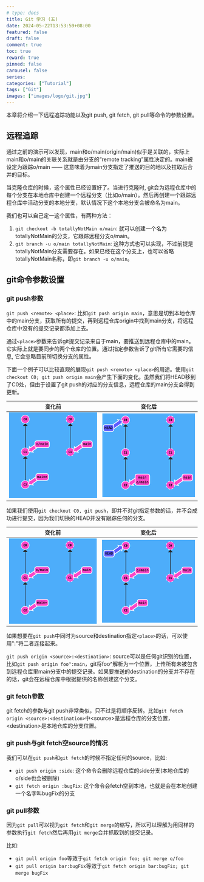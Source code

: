 ```yaml
---
# type: docs 
title: Git 学习 (五)
date: 2024-05-22T13:53:59+08:00
featured: false
draft: false
comment: true
toc: true
reward: true
pinned: false
carousel: false
series:
categories: ["Tutorial"]
tags: ["Git"]
images: ["images/logo/git.jpg"]
---
```


本章将介绍一下远程追踪功能以及git push, git fetch, git pull等命令的参数设置。

<!--more-->

## 远程追踪

通过之前的演示可以发现，main和o/main(origin/main)似乎是关联的，实际上main和o/main的关联关系就是由分支的“remote tracking”属性决定的。main被设定为跟踪o/main —— 这意味着为main分支指定了推送的目的地以及拉取后合并的目标。

当克隆仓库的时候，这个属性已经设置好了。当进行克隆时, git会为远程仓库中的每个分支在本地仓库中创建一个远程分支（比如o/main）。然后再创建一个跟踪远程仓库中活动分支的本地分支，默认情况下这个本地分支会被命名为main。

我们也可以自己定一这个属性，有两种方法：

1. `git checkout -b totallyNotMain o/main`: 就可以创建一个名为totallyNotMain的分支，它跟踪远程分支o/main。
2. `git branch -u o/main totallyNotMain`: 这种方式也可以实现，不过前提是totallyNotMain分支需要存在。如果已经在这个分支上，也可以省略totallyNotMain名称，即`git branch -u o/main`。

## git命令参数设置

### git push参数

`git push <remote> <place>`: 比如`git push origin main`，意思是切到本地仓库中的main分支，获取所有的提交，再到远程仓库origin中找到main分支，将远程仓库中没有的提交记录都添加上去。

通过`<place>`参数来告诉git提交记录来自于main，要推送到远程仓库中的main。它实际上就是要同步的两个仓库的位置。通过指定参数告诉了git所有它需要的信息, 它会忽略目前所切换分支的属性。

下面一个例子可以比较直观的展现`git push <remote> <place>`的用途。使用`git checkout C0; git push origin main`会产生下面的变化。虽然我们将HEAD移到了C0处，但由于设置了git push的对应的分支信息，远程仓库的main分支会得到更新。

|                            变化前                            |                            变化后                            |
| :----------------------------------------------------------: | :----------------------------------------------------------: |
| ![git_tutorial_5_1](Git/git_tutorial_5_1.png?fill=300x360,Left) | ![git_tutorial_5_2](Git/git_tutorial_5_2.png?fill=300x360,Left) |

如果我们使用`git checkout C0, git push`，即并不对git指定参数的话，并不会成功进行提交，因为我们切换的HEAD并没有跟踪任何的分支。

|                            变化前                            |                            变化后                            |
| :----------------------------------------------------------: | :----------------------------------------------------------: |
| ![git_tutorial_5_1](Git/git_tutorial_5_1.png?fill=300x360,Left) | ![git_tutorial_5_3](Git/git_tutorial_5_3.png?fill=300x360,Left) |



如果想要在`git push`中同时为source和destination指定`<place>`的话，可以使用":"将二者连接起来。

`git push origin <source>:<destination>`: source可以是任何git识别的位置，比如`git push origin foo^:main`，git将foo^解析为一个位置，上传所有未被包含到远程仓库里main分支中的提交记录。如果要推送的destination的分支并不存在的话，git会在远程仓库中根据提供的名称创建这个分支。

### git fetch参数

git fetch的参数与git push非常类似，只不过是将顺序反转。比如`git fetch origin <source>:<destination>`中\<source>是远程仓库的分支位置，\<destination\>是本地仓库的分支位置。

### git push与git fetch空source的情况

我们可以在`git push`和`git fetch`的时候不指定任何的source，比如:

- `git push origin :side`: 这个命令会删除远程仓库的side分支(本地仓库的o/side也会被删除)
- `git fetch origin :bugFix`: 这个命令会fetch空到本地，也就是会在本地创建一个名字叫bugFix的分支

### git pull参数

因为`git pull`可以视为`git fetch`和`git merge`的缩写，所以可以理解为用同样的参数执行`git fetch`然后再用`git merge`合并抓取到的提交记录。

比如:

- `git pull origin foo`等效于`git fetch origin foo; git merge o/foo`
- `git pull origin bar:bugFix`等效于`git fetch origin bar:bugFix; git merge bugFix`

